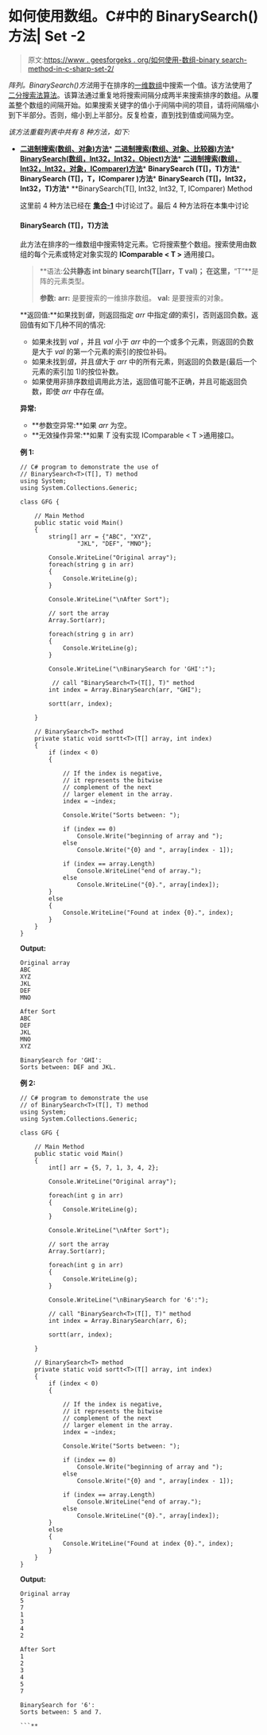 # 如何使用数组。C#中的 BinarySearch()方法| Set -2

> 原文:[https://www . geesforgeks . org/如何使用-数组-binary search-method-in-c-sharp-set-2/](https://www.geeksforgeeks.org/how-to-use-array-binarysearch-method-in-c-sharp-set-2/)

*阵列。BinarySearch()方法*用于在排序的[一维数组](https://www.geeksforgeeks.org/c-sharp-arrays/)中搜索一个值。该方法使用了[二分搜索法算法](https://www.geeksforgeeks.org/binary-search/)。该算法通过重复地将搜索间隔分成两半来搜索排序的数组。从覆盖整个数组的间隔开始。如果搜索关键字的值小于间隔中间的项目，请将间隔缩小到下半部分。否则，缩小到上半部分。反复检查，直到找到值或间隔为空。

*该方法重载列表中共有 8 种方法，如下:*

*   **[二进制搜索(数组、对象)方法](https://www.geeksforgeeks.org/how-to-use-array-binarysearch-method-in-c-sharp-set-1/#1st)***   **[二进制搜索(数组、对象、比较器)方法](https://www.geeksforgeeks.org/how-to-use-array-binarysearch-method-in-c-sharp-set-1/#2nd)***   **[BinarySearch(数组，Int32，Int32，Object)方法](https://www.geeksforgeeks.org/how-to-use-array-binarysearch-method-in-c-sharp-set-1/#3rd)***   **[二进制搜索(数组，Int32，Int32，对象，IComparer)方法](https://www.geeksforgeeks.org/how-to-use-array-binarysearch-method-in-c-sharp-set-1/#4th)***   **BinarySearch <t>(T[]，T)方法</t>***   **BinarySearch <t>(T[]，T，IComparer <t>)方法</t></t>***   **BinarySearch <t>(T[]，Int32，Int32，T)方法</t>***   **BinarySearch<T>(T[], Int32, Int32, T, IComparer<T>) Method

    这里前 4 种方法已经在 **[集合-1](https://www.geeksforgeeks.org/how-to-use-array-binarysearch-method-in-c-sharp-set-1/)** 中讨论过了。最后 4 种方法将在本集中讨论

    #### BinarySearch <t>(T[]，T)方法</t>

    此方法在排序的一维数组中搜索特定元素。它将搜索整个数组。搜索使用由数组的每个元素或特定对象实现的 **IComparable < T >** 通用接口。

    > **语法:**公共静态 int binary search<T>(T[]arr，T val)；
    > 在这里，**“T”**是阵的元素类型。
    > 
    > **参数:**
    > **arr:** 是要搜索的一维排序数组。
    > **val:** 是要搜索的对象。

    **返回值:**如果找到*值*，则返回指定 *arr* 中指定*值*的索引，否则返回负数。返回值有如下几种不同的情况:

    *   如果未找到 *val* ，并且 *val* 小于 *arr* 中的一个或多个元素，则返回的负数是大于 *val* 的第一个元素的索引的按位补码。
    *   如果未找到*值*，并且*值*大于 *arr* 中的所有元素，则返回的负数是(最后一个元素的索引加 1)的按位补数。
    *   如果使用非排序数组调用此方法，返回值可能不正确，并且可能返回负数，即使 *arr* 中存在*值*。

    **异常:**

    *   **参数空异常:**如果 *arr* 为空。
    *   **无效操作异常:**如果 *T* 没有实现 IComparable < T >通用接口。

    **例 1:**

    ```
    // C# program to demonstrate the use of 
    // BinarySearch<T>(T[], T) method
    using System;
    using System.Collections.Generic;

    class GFG {

        // Main Method
        public static void Main()
        {
            string[] arr = {"ABC", "XYZ",
                    "JKL", "DEF", "MNO"};

            Console.WriteLine("Original array");
            foreach(string g in arr)
            {
                Console.WriteLine(g);
            }

            Console.WriteLine("\nAfter Sort");

            // sort the array
            Array.Sort(arr);

            foreach(string g in arr)
            {
                Console.WriteLine(g);
            }

            Console.WriteLine("\nBinarySearch for 'GHI':");

             // call "BinarySearch<T>(T[], T)" method
            int index = Array.BinarySearch(arr, "GHI");

            sortt(arr, index);

        }

        // BinarySearch<T> method
        private static void sortt<T>(T[] array, int index)
        {
            if (index < 0) 
            {

                // If the index is negative, 
                // it represents the bitwise
                // complement of the next 
                // larger element in the array.
                index = ~index;

                Console.Write("Sorts between: ");

                if (index == 0)
                    Console.Write("beginning of array and ");
                else
                    Console.Write("{0} and ", array[index - 1]);

                if (index == array.Length)
                    Console.WriteLine("end of array.");
                else
                    Console.WriteLine("{0}.", array[index]);
            }
            else 
            {
                Console.WriteLine("Found at index {0}.", index);
            }
        }
    }
    ```

    **Output:**

    ```
    Original array
    ABC
    XYZ
    JKL
    DEF
    MNO

    After Sort
    ABC
    DEF
    JKL
    MNO
    XYZ

    BinarySearch for 'GHI':
    Sorts between: DEF and JKL.

    ```

    **例 2:**

    ```
    // C# program to demonstrate the use 
    // of BinarySearch<T>(T[], T) method
    using System;
    using System.Collections.Generic;

    class GFG {

        // Main Method
        public static void Main()
        {
            int[] arr = {5, 7, 1, 3, 4, 2};

            Console.WriteLine("Original array");

            foreach(int g in arr)
            {
                Console.WriteLine(g);
            }

            Console.WriteLine("\nAfter Sort");

            // sort the array
            Array.Sort(arr);

            foreach(int g in arr)
            {
                Console.WriteLine(g);
            }

            Console.WriteLine("\nBinarySearch for '6':");

            // call "BinarySearch<T>(T[], T)" method
            int index = Array.BinarySearch(arr, 6);

            sortt(arr, index);

        }

        // BinarySearch<T> method
        private static void sortt<T>(T[] array, int index)
        {
            if (index < 0) 
            {

                // If the index is negative,
                // it represents the bitwise
                // complement of the next 
                // larger element in the array.
                index = ~index;

                Console.Write("Sorts between: ");

                if (index == 0)
                    Console.Write("beginning of array and ");
                else
                    Console.Write("{0} and ", array[index - 1]);

                if (index == array.Length)
                    Console.WriteLine("end of array.");
                else
                    Console.WriteLine("{0}.", array[index]);
            }
            else 
            {
                Console.WriteLine("Found at index {0}.", index);
            }
        }
    }
    ```

    **Output:**

    ```
    Original array
    5
    7
    1
    3
    4
    2

    After Sort
    1
    2
    3
    4
    5
    7

    BinarySearch for '6':
    Sorts between: 5 and 7.

    ```**